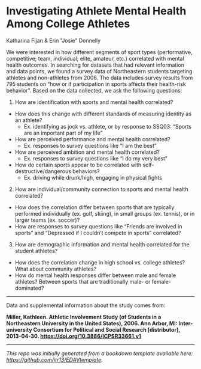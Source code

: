 # Investigating Athlete Mental Health Among College Athletes 

Katharina Fijan & Erin "Josie" Donnelly 

We were interested in how different segments of sport types (performative, competitive; team, individual; elite, amateur, etc.) correlated with mental health outcomes. In searching for datasets that had relevant information and data points, we found a survey data of Northeastern students targeting athletes and non-athletes from 2006. The data includes survey results from 795 students on “how or if participation in sports affects their health-risk behavior”. Based on the data collected, we ask the following questions:

1. How are identification with sports and mental health correlated?

* How does this change with different standards of measuring identity as an athlete?
  * Ex. identifying as jock vs. athlete, or by response to SSQ03: “Sports are an important part of my life”
* How are perceived performance and mental health correlated?
  * Ex. responses to survey questions like “I am the best”
* How are perceived ambition and mental health correlated?
  * Ex. responses to survey questions like “I do my very best”
* How do certain sports appear to be correlated with self-destructive/dangerous behaviors?
  * Ex. driving while drunk/high, engaging in physical fights

2. How are individual/community connection to sports and mental health correlated?

* How does the correlation differ between sports that are typically performed individually (ex. golf, skiing), in small groups (ex. tennis), or in larger teams (ex. soccer)?
* How are responses to survey questions like “Friends are involved in sports” and “Depressed if I couldn’t compete in sports” correlated?

3. How are demographic information and mental health correlated for the student athletes?

* How does the correlation change in high school vs. college athletes? What about community athletes?
* How do mental health responses differ between male and female athletes? Between sports that are traditionally male- or female-dominated?

---
Data and supplemental information about the study comes from:

**Miller, Kathleen. Athletic Involvement Study (of Students in a Northeastern University in the United States), 2006. Ann Arbor, MI: Inter-university Consortium for Political and Social Research [distributor], 2013-04-30. https://doi.org/10.3886/ICPSR33661.v1**

----

*This repo was initially generated from a bookdown template available here: https://github.com/jtr13/EDAVtemplate.*	




